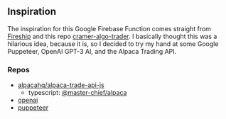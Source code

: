 ## Inspiration

The inspiration for this Google Firebase Function comes straight from [Fireship](https://www.youtube.com/c/Fireship) and this repo [cramer-algo-trader](https://github.com/fireship-io/cramer-algo-trader). I basically thought this was a hilarious idea, because it is, so I decided to try my hand at some Google Puppeteer, OpenAI GPT-3 AI, and the Alpaca Trading API.

### Repos
- [alpacahq/alpaca-trade-api-js](https://github.com/alpacahq/alpaca-trade-api-js)
    - typescript: [@master-chief/alpaca](test)
- [openai](https://github.com/openai/openai-node)
- [puppeteer](https://github.com/puppeteer/puppeteer)